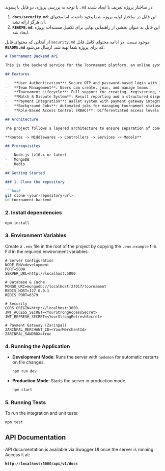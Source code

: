 با توجه به بررسی پروژه، دو فایل با پسوند `.md` در ساختار پروژه تعریف یا ایجاد شدند:

1.  **`docs/security.md`**: این فایل در ساختار اولیه پروژه شما وجود داشت، اما محتوای آن هرگز ارائه نشد.
2.  **`README.md`**: این فایل به عنوان بخشی از راهنمایی نهایی برای تکمیل مستندات پروژه ایجاد شد.

از آنجایی که محتوای فایل `security.md` موجود نیست، در ادامه محتوای کامل فایل **`README.md`** که برای پروژه شما تهیه شد، ارسال می‌شود:

````markdown
# Toornament Backend API

This is the backend service for the Toornament platform, an online system for creating, managing, and participating in gaming tournaments.

## Features

-   **User Authentication**: Secure OTP and password-based login with JWT (Access & Refresh Tokens).
-   **Team Management**: Users can create, join, and manage teams.
-   **Tournament Lifecycle**: Full support for creating, registering, starting, and managing tournaments.
-   **Match & Dispute System**: Result reporting and a structured dispute resolution system.
-   **Payment Integration**: Wallet system with payment gateway integration (Zarinpal).
-   **Background Jobs**: Automated jobs for managing tournament statuses and sending notifications.
-   **Role-Based Access Control (RBAC)**: Differentiated access levels for users, managers, and admins.

## Architecture

The project follows a layered architecture to ensure separation of concerns, maintainability, and scalability:

**Routes -> Middlewares -> Controllers -> Services -> Models**

## Prerequisites

-   Node.js (v16.x or later)
-   MongoDB
-   Redis

## Getting Started

### 1. Clone the repository

```bash
git clone <your-repository-url>
cd toornament-backend
````

### 2\. Install dependencies

```bash
npm install
```

### 3\. Environment Variables

Create a `.env` file in the root of the project by copying the `.env.example` file. Fill in the required environment variables:

```env
# Server Configuration
NODE_ENV=development
PORT=5000
SERVER_URL=http://localhost:5000

# Database & Cache
MONGO_URI=mongodb://localhost:27017/toornament
REDIS_HOST=127.0.0.1
REDIS_PORT=6379

# Security
CORS_ORIGIN=http://localhost:3000
JWT_ACCESS_SECRET=<YourStrongAccessSecret>
JWT_REFRESH_SECRET=<YourStrongRefreshSecret>

# Payment Gateway (Zarinpal)
ZARINPAL_MERCHANT_ID=<YourMerchantId>
ZARINPAL_SANDBOX=true
```

### 4\. Running the Application

  - **Development Mode**: Runs the server with `nodemon` for automatic restarts on file changes.

    ```bash
    npm run dev
    ```

  - **Production Mode**: Starts the server in production mode.

    ```bash
    npm start
    ```

### 5\. Running Tests

To run the integration and unit tests:

```bash
npm test
```

## API Documentation

API documentation is available via Swagger UI once the server is running. Access it at:

**`http://localhost:5000/api/v1/docs`**

```
```